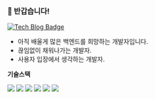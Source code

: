### 👋 반갑습니다!

[![Tech Blog Badge](https://img.shields.io/badge/Tistory-FF9A00?style=flat-square&logo=Tistory&logoColor=white&link=https://codingpool.tistory.com/)](https://codingpool.tistory.com/) <!-- [![Linkedin Badge](https://img.shields.io/badge/-LinkedIn-blue?style=flat-square&logo=Linkedin&logoColor=white&link=https://www.linkedin.com/in/%EA%B1%B4-%EC%9D%B4-26771614b/)](https://www.linkedin.com/in/%EA%B1%B4-%EC%9D%B4-26771614b/) [![Portfolio Badge](https://img.shields.io/badge/Portfolio-ffffff?style=flat-square&logo=Notion&logoColor=black&link=https://www.notion.so/Geon-Lee-0a2ead807ec24791b5f75a5d0974fca8)](https://www.notion.so/Geon-Lee-0a2ead807ec24791b5f75a5d0974fca8) !-->


* 아직 배울게 많은 백엔드를 희망하는 개발자입니다.   
* 끊임없이 채워나가는 개발자.   
* 사용자 입장에서 생각하는 개발자.

**기술스택**  

<div>
    <img src="https://img.shields.io/badge/spring-6DB33F?style=flat-square&logo=spring&logoColor=white">
    <img src="https://img.shields.io/badge/java-007396?style=flat-square&logo=java&logoColor=white">
    <img src="https://img.shields.io/badge/html5-E34F26?style=flat-square&logo=html5&logoColor=white">
    <img src="https://img.shields.io/badge/css-1572B6?style=flat-square&logo=css3&logoColor=white">
    <img src="https://img.shields.io/badge/javascript-F7DF1E?style=flat-square&logo=javascript&logoColor=black">
    <img src="https://img.shields.io/badge/oracle-F80000?style=flat-square&logo=oracle&logoColor=white">
</div>
